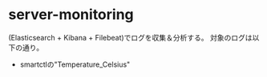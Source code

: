 # server-monitoring

(Elasticsearch + Kibana + Filebeat)でログを収集＆分析する。
対象のログは以下の通り。

- smartctlの"Temperature_Celsius"
